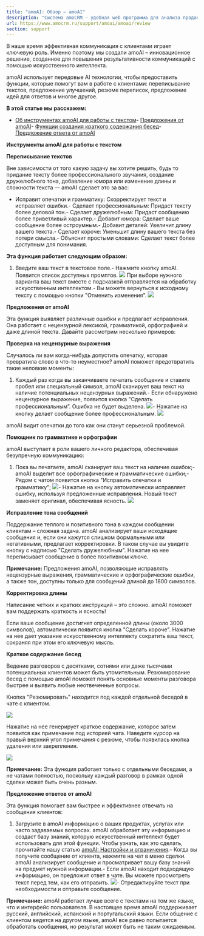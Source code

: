 ```yaml
---
title: "amoAI: Обзор — amoAI"
description: "Система amoCRM – удобная web программа для анализа продаж, доступная в режиме online из любой точки мира! Подробности узнавайте по указанным на сайте телефонам в Москве."
url: https://www.amocrm.ru/support/amoai/amoai/review
section: support
---
```


В наше время эффективная коммуникация с клиентами играет ключевую роль. Именно поэтому мы создали amoAI – инновационное решение, созданное для повышения результативности коммуникаций с помощью искусственного интеллекта.

amoAI использует передовые AI технологии, чтобы предоставить функции, которые помогут вам в работе с клиентами: переписывание текстов, предложение улучшений, резюме переписок, предложение идей для ответов и многое другое.

**В этой статье мы расскажем:**

- [Об инструментах amoAI для работы с текстом](#instruments)- [Предложения от amoAI](#sentence)- [Функции создания краткого содержания бесед](#short_chats)- [Предложение ответа от amoAI](#answer)

**Инструменты amoAI для работы с текстом**

**Переписывание текстов**

Вне зависимости от того какую задачу вы хотите решить, будь то придание тексту более профессионального звучания, создание дружелюбного тона, добавление юмора или изменение длины и сложности текста — amoAI сделает это за вас:

- Исправит опечатки и грамматику: Скорректирует текст и исправляет ошибки.- Сделает профессиональным: Придаст тексту более деловой тон.- Сделает дружелюбным: Придаст сообщению более приветливый характер.- Добавит юмора: Сделает ваше сообщение более остроумным.- Добавит деталей: Увеличит длину вашего текста.- Сделает короче: Уменьшит длину вашего текста без потери смысла.- Объяснит простыми словами: Сделает текст более доступным для понимания.

**Эта функция работает следующим образом:**

1. Введите ваш текст в текстовое поле.- Нажмите кнопку amoAI. Появится список доступных промптов.
     ![](/uploads/2024/08/amoai_review_new_1.png)
     При выборе нужного варианта ваш текст вместе с подсказкой отправляется на обработку искусственным интеллектом.- Вы можете вернуться к исходному тексту с помощью кнопки "Отменить изменения".
       ![](/uploads/2024/08/amoai_review_new_2.png)

**Предложения от amoAI**

Эта функция выявляет различные ошибки и предлагает исправления. Она работает с нецензурной лексикой, грамматикой, орфографией и даже длиной текста. Давайте рассмотрим несколько примеров:

**Проверка на нецензурные выражения**

Случалось ли вам когда-нибудь допустить опечатку, которая превратила слово в что-то неуместное? amoAI поможет предотвратить такие неловкие моменты:

1. Каждый раз когда вы заканчиваете печатать сообщение и ставите пробел или специальный символ, amoAI сканирует ваш текст на наличие потенциальных нецензурных выражений.- Если обнаружено нецензурное выражение, появится кнопка "Сделать профессиональным”. Ошибка не будет выделена.
     ![](/uploads/2024/08/amoai_review_new_3.png)- Нажатие на кнопку делает сообщение более профессиональным.
       ![](/uploads/2024/08/amoai_review_new_4.png)

amoAI видит опечатки до того как они станут серьезной проблемой.

**Помощник по грамматике и орфографии**

amoAI выступает в роли вашего личного редактора, обеспечивая безупречную коммуникацию:

1. Пока вы печатаете, amoAI сканирует ваш текст на наличие ошибок;- amoAI выделит все орфографические и грамматические ошибки;- Рядом с чатом появится кнопка "Исправить опечатки и грамматику";
       ![](/uploads/2024/08/amoai_review_new_6.png)- Нажатие на кнопку автоматически исправляет ошибку, используя предложенные исправления. Новый текст заменяет оригинал, обеспечивая ясность.
         ![](/uploads/2024/08/amoai_review_new_7.png)

**Исправление тона сообщений**

Поддержание теплого и позитивного тона в каждом сообщении клиентам – сложная задача. amoAI анализирует ваши исходящие сообщения и, если они кажутся слишком формальными или негативными, предлагает корректировки. В таком случае вы увидите кнопку с надписью "Сделать дружелюбным". Нажатие на нее переписывает сообщение в более позитивном ключе.

**Примечание:** Предложения amoAI, позволяющие исправлять нецензурные выражения, грамматические и орфографические ошибки, а также тон, доступны только для сообщений длиной до 1800 символов.

**Корректировка длины**

Написание четких и кратких инструкций – это сложно. amoAI поможет вам поддержать краткость и ясность!

Если ваше сообщение достигнет определенной длины (около 3000 символов), автоматически появится кнопка "Сделать короче". Нажатие на нее дает указание искусственному интеллекту сократить ваш текст, сохраняя при этом его ключевую мысль.

**Краткое содержание бесед**

Ведение разговоров с десятками, сотнями или даже тысячами потенциальных клиентов может быть утомительным. Резюмирование бесед с помощью amoAI поможет понять основные моменты разговора быстрее и выявить любые неотвеченные вопросы.

Кнопка "Резюмировать" находится под каждой отдельной беседой в чате с клиентом.

![](/uploads/2024/08/amoai_review_new_8.png)

Нажатие на нее генерирует краткое содержание, которое затем появится как примечание под историей чата. Наведите курсор на правый верхний угол примечания с резюме, чтобы появилась кнопка удаления или закрепления.

![](/uploads/2024/08/amoai_review_new_9.png)

**Примечание:** Эта функция работает только с отдельными беседами, а не чатами полностью, поскольку каждый разговор в рамках одной сделки может быть очень разным.

**Предложение ответов от amoAI**

Эта функция помогает вам быстрее и эффективнее отвечать на сообщения клиентов:

1. Загрузите в amoAI информацию о ваших продуктах, услугах или часто задаваемых вопросах. amoAI обработает эту информацию и создаст базу знаний, которую искусственный интеллект будет использовать для этой функции. Чтобы узнать, как это сделать, прочитайте нашу статью [amoAI: Настройки и ограничения](https://www.amocrm.ru/support/amoai/amoai_settings).- Когда вы получите сообщение от клиента, нажмите на чат в меню сделки. amoAI анализирует сообщение и просматривает вашу базу знаний на предмет нужной информации.- Если amoAI находит подходящую информацию, он предложит ответ в чате. Вы можете просмотреть текст перед тем, как его отправить.
       ![](/uploads/2024/08/amoai_review_new_10.png)- Отредактируйте текст при необходимости и отправьте сообщение.

**Примечание:** amoAI работает лучше всего с текстами на том же языке, что и интерфейс пользователя. В настоящее время amoAI поддерживает русский, английский, испанский и португальский языки. Если общение с клиентом ведется на другом языке, amoAI все равно попытается обработать сообщения, но результат может быть не таким ожидаемым.